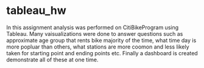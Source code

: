 # tableau_hw
In this assignment analysis was performed on CitiBikeProgram using Tableau. Many vaisualizations were done to answer questions such as approximate age group that rents bike majority of the time, what time day is more popluar than others, what stations are more coomon  and less likely taken for starting point and ending points etc. Finally a dashboard is created demonstrate all of these at one time.
